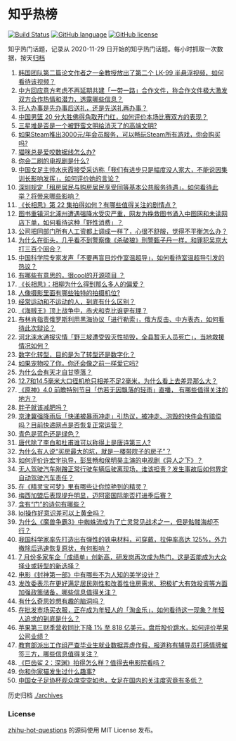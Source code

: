 # 知乎热榜
[![Build Status](https://github.com/ToWeLong/zhihu-hot-questions/workflows/CI/badge.svg)](https://github.com/ToWeLong/zhihu-hot-questions/actions)
[![GitHub language](https://img.shields.io/badge/language-golang-orange.svg)](https://golang.org/)
[![GitHub license](https://img.shields.io/github/license/ToWeLong/zhihu-hot-questions)](https://github.com/ToWeLong/zhihu-hot-questions/blob/main/LICENSE)

知乎热门话题，记录从 2020-11-29 日开始的知乎热门话题。每小时抓取一次数据，按天[归档](./archives)

<!-- BEGIN -->

1. [韩国团队第二篇论文作者之一金教授放出了第二个 LK-99 半悬浮视频，如何看待该视频？](https://www.zhihu.com/question/615553641)
1. [中方回应意方考虑不再延期共建「一带一路」合作文件，称合作文件极大激发双方合作热情和潜力，透露哪些信息？](https://www.zhihu.com/question/615590178)
1. [托人办事是先办事后送礼，还是先送礼再办事？](https://www.zhihu.com/question/605363398)
1. [中国男篮 20 分大胜佛得角取开门红，如何评价本场比赛双方的表现？](https://www.zhihu.com/question/615730679)
1. [三星堆是否是一个被野蛮文明给消灭了的高端文明?](https://www.zhihu.com/question/450395084)
1. [如果Steam推出3000元/年会员服务，可以畅玩Steam所有游戏，你会购买吗?](https://www.zhihu.com/question/614713228)
1. [猫咪总是爱咬数据线怎么办?](https://www.zhihu.com/question/613669832)
1. [你会二刷的电视剧是什么?](https://www.zhihu.com/question/614322915)
1. [中国女足主帅水庆霞接受采访称「我们有进步只是幅度没人家大，不能说因集训长影响发挥」，如何评价她的言论？](https://www.zhihu.com/question/615576986)
1. [深圳规定「租房居民与购房居民享受同等基本公共服务待遇」，如何看待此举？将带来哪些影响？](https://www.zhihu.com/question/615222560)
1. [《长相思》第 22 集拍得如何？有哪些值得关注的剧情点？](https://www.zhihu.com/question/615645296)
1. [图书重镇河北涿州遭遇强降水受灾严重，网友为挽救图书涌入中图网和未读网店下单，如何看待这种「野性消费」？](https://www.zhihu.com/question/615604829)
1. [公司把同部门所有人工资都上调成一样了，心很不舒服，觉得不平衡怎么办？](https://www.zhihu.com/question/615460331)
1. [为什么在街头，几乎看不到警察像《杀破狼》刑警甄子丹一样，和罪犯吴京大打三百个回合？](https://www.zhihu.com/question/615207570)
1. [中国科学院专家发声「不要再盲目炒作室温超导」，如何看待室温超导引发的热议？](https://www.zhihu.com/question/615588028)
1. [有哪些有意思的，很cool的开源项目 ？](https://www.zhihu.com/question/22407853)
1. [《长相思》：相柳为什么得到那么多人的偏爱？](https://www.zhihu.com/question/615005210)
1. [人像摄影里面有哪些独特的拍摄机位?](https://www.zhihu.com/question/614024623)
1. [经常运动和不运动的人，到底有什么区别？](https://www.zhihu.com/question/614793311)
1. [《海贼王》顶上战争中，赤犬和克比谁更有理？](https://www.zhihu.com/question/310273137)
1. [布林肯指责俄罗斯利用黑海协议「进行勒索」，俄方反击、中方表态，如何看待此次辩论？](https://www.zhihu.com/question/615608019)
1. [河北涞水通报灾情「野三坡遭受毁灭性损毁，全县暂无人员死亡」，当地救援情况如何？](https://www.zhihu.com/question/615572228)
1. [数字化转型，目的是为了转型还是数字化？](https://www.zhihu.com/question/566781943)
1. [如果宠物咬了你，你还会像之前一样爱它吗?](https://www.zhihu.com/question/611341281)
1. [为什么会有天才自甘堕落？](https://www.zhihu.com/question/614693467)
1. [12.7和14.5毫米大口径机枪只相差不足2毫米，为什么看上去差异那么大？](https://www.zhihu.com/question/615325158)
1. [《原神》4.0 前瞻特别节目「仿若无因飘落的轻雨」直播， 有哪些值得关注的地方？](https://www.zhihu.com/question/615665475)
1. [胖子就该减肥吗？](https://www.zhihu.com/question/615157635)
1. [京津冀强降雨后「快递被暴雨冲走」引热议，被冲走、泡毁的快件会有赔偿吗？目前快递网点是否恢复正常运营？](https://www.zhihu.com/question/615417895)
1. [青色是蓝色还是绿色？](https://www.zhihu.com/question/20873999)
1. [唐代除了李白和杜甫谁可以称得上是唐诗第三人?](https://www.zhihu.com/question/318527274)
1. [为什么有人说“买房最大的坑，就是一楼带院子的房子”？](https://www.zhihu.com/question/545097241)
1. [如何评价许宏宇执导，彭昱畅和侯明昊主演的电视剧《异人之下》？](https://www.zhihu.com/question/615568542)
1. [无人驾驶汽车剐蹭正常行驶车辆后驶离现场，谁该担责？发生事故后如何界定自动驾驶汽车责任？](https://www.zhihu.com/question/615412178)
1. [在《精灵宝可梦》里有哪些让你惊艳到的精灵？](https://www.zhihu.com/question/304340272)
1. [梅西加盟后表现提升明显，迈阿密国际能否打进季后赛？](https://www.zhihu.com/question/614111303)
1. [含有“门”的诗句有哪些？](https://www.zhihu.com/question/614791548)
1. [lol操作好意识差可以上黄金吗？](https://www.zhihu.com/question/373399076)
1. [为什么《魔兽争霸3》中蜘蛛流成为了亡灵常见战术之一，但是骷髅海却不行？](https://www.zhihu.com/question/615339437)
1. [我国科学家率先打造出有弹性的铁电材料，可穿戴，拉伸率高达 125%，外力撤除后迅速恢复原状，有何影响？](https://www.zhihu.com/question/615568746)
1. [7 月份多家车企「成绩单」创新高，研发岗再次成为热门，这是否能成为大众择业或转型的新选择？](https://www.zhihu.com/question/615484406)
1. [电影《封神第一部》中有哪些不为人知的美学设计？](https://www.zhihu.com/question/612337049)
1. [发改委表示在更好满足居民刚性和改善性住房需求、积极扩大有效投资等方面加强政策储备，哪些信息值得关注？](https://www.zhihu.com/question/615584092)
1. [有什么奇思妙想有趣的脑洞吗？](https://www.zhihu.com/question/372432786)
1. [在批发市场买衣服，正在成为年轻人的「淘金乐」，如何看待这一现象？年轻人追求的到底是什么？](https://www.zhihu.com/question/615598953)
1. [苹果第三财季营收同比下降 1% 至 818 亿美元，盘后股价跳水，如何评价苹果公司业绩？](https://www.zhihu.com/question/615566136)
1. [教育部派出工作组严查毕业生就业数据弄虚作假，报道称有辅导员打感情牌催签三方，哪些信息值得关注？](https://www.zhihu.com/question/615759217)
1. [《巨齿鲨 2：深渊》拍得怎么样？值得去电影院看吗？](https://www.zhihu.com/question/615220919)
1. [你和你家猫发生过什么趣事?](https://www.zhihu.com/question/614909278)
1. [中国女子足协杯观众席空空如也，女足在国内的关注度究竟有多低？](https://www.zhihu.com/question/615221210)

<!-- END -->

历史归档 [./archives](./archives)


### License
[zhihu-hot-questions](https://github.com/towelong/zhihu-hot-questions) 的源码使用 MIT License 发布。
